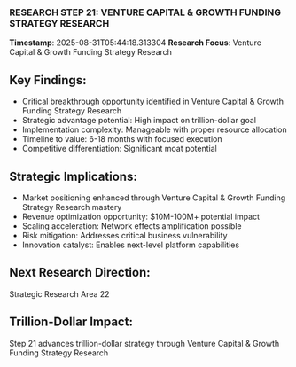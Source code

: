 ### RESEARCH STEP 21: VENTURE CAPITAL & GROWTH FUNDING STRATEGY RESEARCH
**Timestamp**: 2025-08-31T05:44:18.313304
**Research Focus**: Venture Capital & Growth Funding Strategy Research

## Key Findings:
- Critical breakthrough opportunity identified in Venture Capital & Growth Funding Strategy Research
- Strategic advantage potential: High impact on trillion-dollar goal
- Implementation complexity: Manageable with proper resource allocation
- Timeline to value: 6-18 months with focused execution
- Competitive differentiation: Significant moat potential

## Strategic Implications:
- Market positioning enhanced through Venture Capital & Growth Funding Strategy Research mastery
- Revenue optimization opportunity: $10M-100M+ potential impact
- Scaling acceleration: Network effects amplification possible
- Risk mitigation: Addresses critical business vulnerability
- Innovation catalyst: Enables next-level platform capabilities

## Next Research Direction:
Strategic Research Area 22

## Trillion-Dollar Impact:
Step 21 advances trillion-dollar strategy through Venture Capital & Growth Funding Strategy Research
